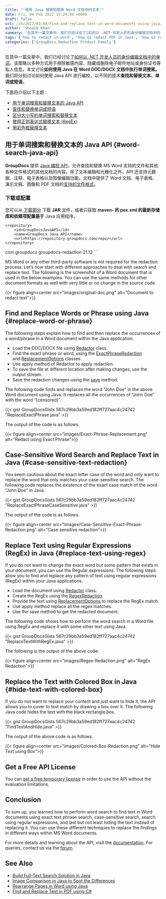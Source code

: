 ```yaml
---
title: "'使用 Java 搜索和替换 Word 文档中的文本'"
date: Fri, 04 Feb 2022 15:24:00 +0000
draft: false
url: /zh/2022/02/04/find-and-replace-text-in-word-documents-using-java/
author: 'Shoaib Khan'
summary: "在其中一篇文章中，我们已经讨论了[如何以 .NET 开发人员的身份编辑文档中的单词](https://blog.groupdocs.com/2021/08/04/find-and-replace-text-in-文件-使用-csharp/)。该策略以多种方式用于擦除敏感内容、隐藏或删除电子邮件地址或身份证号等私人信息。本文讨论了**如何在 Java 中执行 Word DOC/DOCX 文档中的单词搜索。** 我们将分别讨论如何使用 Java API 进行编校，使用不同的技术来**查找和替换文本、单词或短语**。"
tags: ['how to redact in word', 'how to redact PDF in Java', 'how to redact Word in Java', 'Java Redaction API', 'Redact in Java']
categories: ['GroupDocs.Redaction Product Family']
---
```


在其中一篇文章中，我们已经讨论了[如何以 .NET 开发人员的身份编辑文档中的单词](https://blog.groupdocs.com/2021/08/04/find-and-replace-text-in-文件-使用-csharp/)。该策略以多种方式用于擦除敏感内容、隐藏或删除电子邮件地址或身份证号等私人信息。本文讨论**如何使用 Java 在 Word DOC/DOCX 文档中执行单词搜索。** 我们将分别讨论如何使用 Java API 进行编校，以不同的技术**查找和替换文本、单词或短语**。

下面将介绍以下主题：

* [用于单词搜索和替换文本的 Java API](#word-search-java-api)
* [查找和替换单词或短语](#replace-word-or-phrase)
* [区分大小写的单词搜索和替换文本](#case-sensitive-text-redaction)
* [使用正则表达式替换文本 (RegEx)](#replace-text-using-regex)
* [用彩色框替换文本](#hide-text-with-colored-box)

## 用于单词搜索和替换文本的 Java API {#word-search-java-api}

**GroupDocs** 提供 [Java 编校 API](https://products.groupdocs.com/redaction/java/)，允许查找和替换 MS Word 支持的文件和其他各种文件格式的其他文档的内容。除了文本编辑和光栅化之外，API 还支持元数据、注释、电子表格以及图像编辑功能。文档中提供了 Word 文档、电子表格、演示文稿、图像和 PDF 文档的[支持的文件格式](https://docs.groupdocs.com/redaction/java/supported-document-formats/)。

### 下载或配置

您可以从 [下载部分](https://downloads.groupdocs.com/redaction) 下载 **JAR** 文件，或者只获取 **maven- 的 pox.xml 的最新存储库和依赖项配置基于** Java 应用程序。

```
<repository>
	<id>GroupDocsJavaAPI</id>
	<name>GroupDocs Java API</name>
	<url>https://repository.groupdocs.com/repo/</url>
</repository>
``````
<dependency>
<groupId>com.groupdocs</groupId>
<artifactId>groupdocs-redaction</artifactId>
<version>21.12</version>
</dependency>
```

MS Word or any other third-party software is not required for the redaction process. Let’s now start with different approaches to deal with search and replace text. The following is the screenshot of a Word document that is used in the below examples. You can use the same methods for other document formats as well with very little or no change in the source code.



{{< figure align=center src="images/original-doc.png" alt="Document to redact text">}}


## Find and Replace Words or Phrase using Java {#replace-word-or-phrase}

The following steps explain how to find and then replace the occurrences of a word/phrase in a Word document within the Java application.

*   Load the DOC/DOCX file using [Redactor](https://apireference.groupdocs.com/redaction/java/com.groupdocs.redaction/Redactor) class.
*   Find the exact phrase or word, using the [ExactPhraseRedaction](https://apireference.groupdocs.com/redaction/java/com.groupdocs.redaction.redactions/ExactPhraseRedaction) and [ReplacementOptions](https://apireference.groupdocs.com/redaction/java/com.groupdocs.redaction.redactions/ReplacementOptions) classes.
*   Use apply method of Redactor to apply redaction.
*   To save the file at different location after making changes, use the output stream.
*   Save the redaction changes using the [save](https://apireference.groupdocs.com/redaction/java/com.groupdocs.redaction/Redactor#save(java.io.OutputStream,%20com.groupdocs.redaction.options.RasterizationOptions)) method.

The following code finds and replaces the word "John Doe" in the above Word document using Java. It replaces all the occurrences of “John Doe” with the word “\[censored\]”.

{{< gist GroupDocsGists 567c29bb3a59ed182ff727aac4c24742 "ReplaceExactPhrase.java" >}}

The output of the code is as follows.



{{< figure align=center src="images/Exact-Phrase-Replacement.png" alt="Redact using Exact Phrase">}}


## Case-Sensitive Word Search and Replace Text in Java {#case-sensitive-text-redaction}

You seem cautious about the exact letter case of the word and only want to replace the word that only matches your case-sensitive search. The following code replaces the existence of the exact case match of the word “John Doe” in Java.

{{< gist GroupDocsGists 567c29bb3a59ed182ff727aac4c24742 "ReplaceExactPhraseCaseSensitive.java" >}}

The output of the code is as follows.



{{< figure align=center src="images/Case-Sensitive-Exact-Phrase-Redaction.png" alt="Case sensitive redaction">}}


## Replace Text using Regular Expressions (RegEx) in Java {#replace-text-using-regex}

If you do not want to change the exact word but some pattern that exists in your document, you can use the Regular expressions. The following steps allow you to find and replace any pattern of text using regular expressions (RegEx) within your Java applications.

*   Load the document using [Redactor](https://apireference.groupdocs.com/redaction/java/com.groupdocs.redaction/Redactor) class.
*   Create the RegEx using the [RegexRedaction](https://apireference.groupdocs.com/redaction/java/com.groupdocs.redaction.redactions/RegexRedaction).
*   Provide the text using [ReplacementOptions](https://apireference.groupdocs.com/redaction/java/com.groupdocs.redaction.redactions/ReplacementOptions) to replace the RegEx match.
*   Use apply method replace all the regex matches.
*   Use the save method to get the redacted document.

The following code shows how to perform the word search in a Word file using RegEx and replace it with some other text using Java.

{{< gist GroupDocsGists 567c29bb3a59ed182ff727aac4c24742 "ReplaceTextWithRegEx.java" >}}

The following is the output of the above code:



{{< figure align=center src="images/Regex-Redaction.png" alt="RegEx Redaction">}}


## Replace the Text with Colored Box in Java {#hide-text-with-colored-box}

If you do not want to replace your content and just want to hide it, the API allows you to cover to text match by drawing a box over it. The following Java code hides the text with the black rectangle box.

{{< gist GroupDocsGists 567c29bb3a59ed182ff727aac4c24742 "FindTextAndHide.java" >}}

The output of the above code is as follows.



{{< figure align=center src="images/Colored-Box-Redaction.png" alt="Hide Text using Box">}}


## Get a Free API License

You can [get a free temporary license](https://purchase.groupdocs.com/temporary-license) in order to use the API without the evaluation limitations.

## Conclusion

To sum up, you learned how to perform word search to find text in Word documents using exact text phrase search, case-sensitive search, search using regular expressions, and last but not least hiding the text instead of replacing it. You can use these different techniques to replace the findings in different ways within MS Word documents.

For more details and learning about the API, visit the [documentation](https://docs.groupdocs.com/redaction). For queries, contact us via the [forum](https://forum.groupdocs.com/).

## See Also

*   [Build Full-Text Search Solution in Java](https://blog.groupdocs.com/2021/08/07/build-full-text-search-solution-in-java/)
*   [Image Comparison in Java to Spot the Differences](https://blog.groupdocs.com/2021/06/16/compare-images-in-java/)
*   [Rearrange Pages in Word using Java](https://blog.groupdocs.com/2022/03/01/move-word-pages-using-java/)
*   [Find and Replace Text in PDF using C#](https://blog.groupdocs.com/2022/02/19/find-and-replace-text-in-pdf-using-csharp/)





